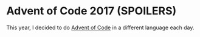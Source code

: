 # Advent of Code 2017 (SPOILERS)

This year, I decided to do [Advent of Code](https://adventofcode.com/) in a different language each day.
